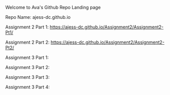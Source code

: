 Welcome to Ava's Github Repo Landing page

Repo Name: ajess-dc.github.io

Assignment 2 Part 1: https://ajess-dc.github.io/Assignment2/Assignment2-Pt1/

Assignment 2 Part 2: https://ajess-dc.github.io/Assignment2/Assignment2-Pt2/

Assignment 3 Part 1: 

Assignment 3 Part 2:

Assignment 3 Part 3:

Assignment 3 Part 4:
